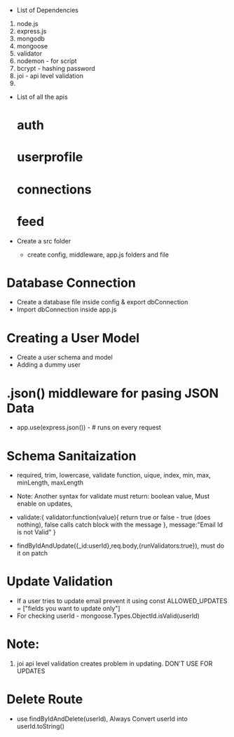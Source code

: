 - List of Dependencies
1. node.js
2. express.js
3. mongodb
4. mongoose
5. validator
6. nodemon - for script
7. bcrypt - hashing password
8. joi - api level validation
9. 

- List of all the apis

    # auth 

    # userprofile

    # connections

    # feed

- Create a src folder 
    - create config, middleware, app.js folders and file

# Database Connection
- Create a database file inside config & export dbConnection
- Import dbConnection inside app.js

# Creating a User Model
- Create a user schema and model
- Adding a dummy user

# .json() middleware for pasing JSON Data 
- app.use(express.json()) - # runs on every request

# Schema Sanitaization 
  - required, trim, lowercase, validate function, uique, index, min, max, minLength, maxLength
  - Note: Another syntax for validate must return: boolean value, Must enable on updates,
  - validate:{
        validator:function(value){
            return true or false - true (does nothing), false calls catch block with the message
        }, 
        message:"Email Id is not Valid"
  }

  - findByIdAndUpdate({_id:userId},req.body,{runValidators:true}), must do it on patch 

# Update Validation 
- If a user tries to update email prevent it using const ALLOWED_UPDATES = ["fields you want to update only"]
- For checking userId - mongoose.Types.ObjectId.isValid(userId)

# Note: 
1. joi api level validation creates problem in updating. DON'T USE FOR UPDATES

# Delete Route
- use findByIdAndDelete(userId), Always Convert userId into userId.toString()